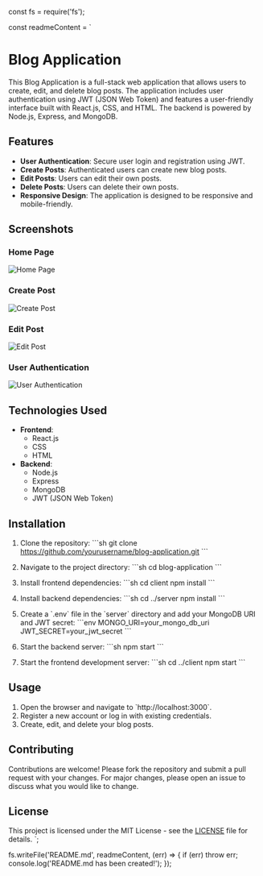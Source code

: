 const fs = require('fs');

const readmeContent = `
# Blog Application

This Blog Application is a full-stack web application that allows users to create, edit, and delete blog posts. The application includes user authentication using JWT (JSON Web Token) and features a user-friendly interface built with React.js, CSS, and HTML. The backend is powered by Node.js, Express, and MongoDB.

## Features

- **User Authentication**: Secure user login and registration using JWT.
- **Create Posts**: Authenticated users can create new blog posts.
- **Edit Posts**: Users can edit their own posts.
- **Delete Posts**: Users can delete their own posts.
- **Responsive Design**: The application is designed to be responsive and mobile-friendly.

## Screenshots

### Home Page
![Home Page](path/to/homepage-screenshot.png)

### Create Post
![Create Post](path/to/create-post-screenshot.png)

### Edit Post
![Edit Post](path/to/edit-post-screenshot.png)

### User Authentication
![User Authentication](path/to/user-authentication-screenshot.png)

## Technologies Used

- **Frontend**:
  - React.js
  - CSS
  - HTML
- **Backend**:
  - Node.js
  - Express
  - MongoDB
  - JWT (JSON Web Token)

## Installation

1. Clone the repository:
   \`\`\`sh
   git clone https://github.com/yourusername/blog-application.git
   \`\`\`

2. Navigate to the project directory:
   \`\`\`sh
   cd blog-application
   \`\`\`

3. Install frontend dependencies:
   \`\`\`sh
   cd client
   npm install
   \`\`\`

4. Install backend dependencies:
   \`\`\`sh
   cd ../server
   npm install
   \`\`\`

5. Create a \`.env\` file in the \`server\` directory and add your MongoDB URI and JWT secret:
   \`\`\`env
   MONGO_URI=your_mongo_db_uri
   JWT_SECRET=your_jwt_secret
   \`\`\`

6. Start the backend server:
   \`\`\`sh
   npm start
   \`\`\`

7. Start the frontend development server:
   \`\`\`sh
   cd ../client
   npm start
   \`\`\`

## Usage

1. Open the browser and navigate to \`http://localhost:3000\`.
2. Register a new account or log in with existing credentials.
3. Create, edit, and delete your blog posts.

## Contributing

Contributions are welcome! Please fork the repository and submit a pull request with your changes. For major changes, please open an issue to discuss what you would like to change.

## License

This project is licensed under the MIT License - see the [LICENSE](LICENSE) file for details.
`;

fs.writeFile('README.md', readmeContent, (err) => {
  if (err) throw err;
  console.log('README.md has been created!');
});
